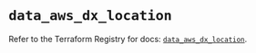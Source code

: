 # `data_aws_dx_location`

Refer to the Terraform Registry for docs: [`data_aws_dx_location`](https://registry.terraform.io/providers/hashicorp/aws/6.14.0/docs/data-sources/dx_location).
